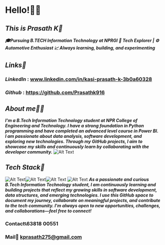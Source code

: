 # **Hello!👋🏻**
##  ***This is Prasath K🚀***
***🎓Pursuing B.TECH Information Technology at NPRGI***
***🚀 Tech Explorer | ⚙️ Automotive Enthusiast 📈 Always learning, building, and experimenting***
## ***Links🔗***
### ***LinkedIn*** : www.linkedin.com/in/kasi-prasath-k-3b0a60328
### ***Github*** : https://github.com/Prasathk916
## ***About me🤙🏻***
***I'm a B.Tech Information Technology student at NPR College of Engineering and Technology. I have a strong foundation in Python programming and have completed an advanced level course in Power BI. I am passionate about data analysis, software development, and exploring new technologies. Through my GitHub projects, I aim to showcase my skills and continuously learn by collaborating with the developer community.***
![Alt Text](https://64.media.tumblr.com/2cb3fa0063f6b417f14c9626a79cc4fb/tumblr_ofuf0yiSME1tslewgo1_540.gif) 
## ***Tech Stack🤖***
![Alt Text](https://encrypted-tbn0.gstatic.com/images?q=tbn:ANd9GcR_qk-3RiV8dohBMcvkHlOUYvvoJdNWvBuXhA&s)![Alt Text](https://qbico.pl/wp-content/uploads/2021/03/ms-power-bi-main.webp)![Alt Text](https://encrypted-tbn0.gstatic.com/images?q=tbn:ANd9GcTCabYF9ds2Xn6B67cHys0C1IYufBMUqIVBYsMBrspPPnw51BvYot26vtCug5PqzG0UNp4&usqp=CAU)
![Alt Text](https://encrypted-tbn0.gstatic.com/images?q=tbn:ANd9GcRC-mKvRLZnhwQC44Haci9zQhFaKdzN7DBHVA&s)
***As a passionate and curious B.Tech Information Technology student, I am continuously learning and building projects that reflect my growing skills in software development, data structures, and emerging technologies. I use this GitHub space to document my journey, collaborate on meaningful projects, and contribute to the tech community. I'm always open to new opportunities, challenges, and collaborations—feel free to connect!***
### **Contact📞63818 00551**
### **Mail📧 kprasath275@gmail.com**
